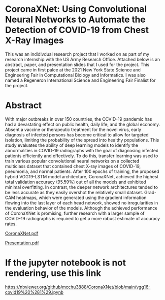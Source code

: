 # CoronaXNet: Using Convolutional Neural Networks to Automate the Detection of COVID-19 from Chest X-Ray Images
This was an indidivdual research project that I worked on as part of my research internship with the US Army Research Office. 
Attached below is an abstract, paper, and presentation slides that I used for the project. This project came in first palce at the 2021 New York State Science and Engineering Fair in Computational Biology and Informatics. I was also named a Regeneron International Science and Engineering Fair Finalist for the project.

# Abstract
With major outbreaks in over 150 countries, the COVID-19 pandemic has had a
devastating effect on public health, daily life, and the global economy. Absent a
vaccine or therapeutic treatment for the novel virus, early diagnosis of infected
persons has become critical to allow for targeted isolation, limiting the probability
of the spread into healthy populations. This study evaluates the ability of deep
learning models to identify the abnormalities in COVID-19 radiographs with the
goal of diagnosing infected patients efficiently and effectively. To do this, transfer
learning was used to train various popular convolutional neural networks on a
collected multiclass dataset that contained chest X-ray images of COVID-19,
pneumonia, and normal patients. After 100 epochs of training, the proposed
hybrid VGG19-LSTM model architecture, CoronaXNet, achieved the highest total
validation accuracy (95.59%) out of all the models and exhibited minimal
overfitting. In contrast, the deeper network architectures tended to be less
accurate as they easily overshot the relatively small dataset. Grad-CAM
heatmaps, which were generated using the gradient information flowing into the
last layer of each head network, showed no irregularities in the evaluation
behavior of the models. Although the achieved performance of CoronaXNet is
promising, further research with a larger sample of COVID-19 radiographs is
required to get a more robust estimate of accuracy rates.

[CoronaXNet.pdf](https://github.com/mcchu3888/CoronaXNet/files/9977150/Michael_Chu___Research_12.pdf)

[Presentation.pdf](https://github.com/mcchu3888/CoronaXNet/files/9977173/Michael.Chu.-.Research.Presentation.12.1.pdf)

# If the jupyter notebook is not rendering, use this link
https://nbviewer.org/github/mcchu3888/CoronaXNet/blob/main/vgg16-covid19%20%281%29.ipynb
